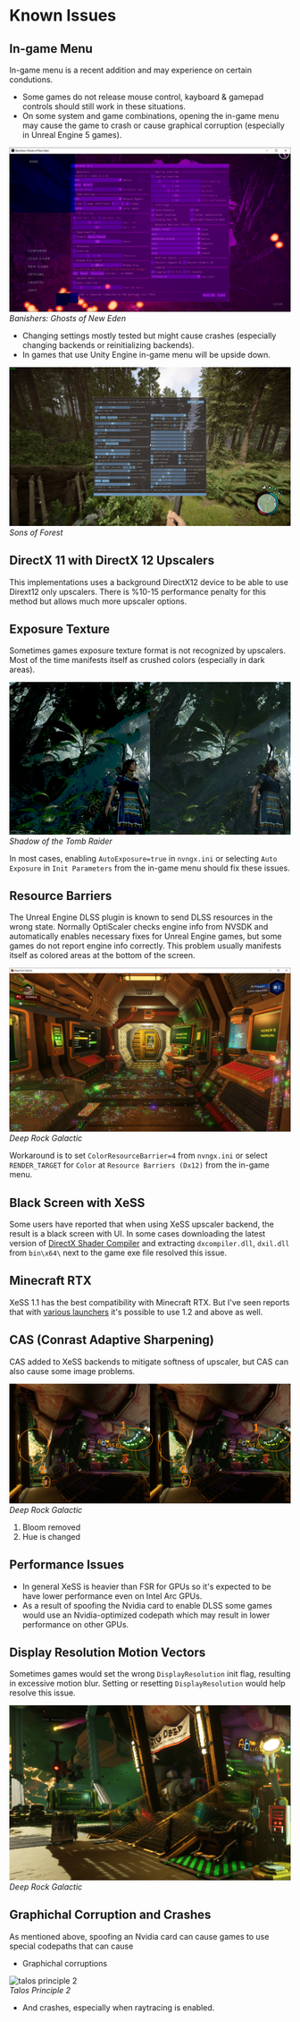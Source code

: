 # Known Issues

## In-game Menu
In-game menu is a recent addition and may experience on certain condutions.

* Some games do not release mouse control, kayboard & gamepad controls should still work in these situations.
* On some system and game combinations, opening the in-game menu may cause the game to crash or cause graphical corruption (especially in Unreal Engine 5 games).

![Banishers](/images/banishers.png)<br>*Banishers: Ghosts of New Eden*

* Changing settings mostly tested but might cause crashes (especially changing backends or reinitializing backends).
* In games that use Unity Engine in-game menu will be upside down.

![barrel roll](/images/upsidedown.png)<br>*Sons of Forest*

## DirectX 11 with DirectX 12 Upscalers
This implementations uses a background DirectX12 device to be able to use Dirext12 only upscalers. There is %10-15 performance penalty for this method but allows much more upscaler options. 

## Exposure Texture
Sometimes games exposure texture format is not recognized by upscalers. Most of the time manifests itself as crushed colors (especially in dark areas). 

![exposure](/images/exposure.png)<br>*Shadow of the Tomb Raider*

In most cases, enabling `AutoExposure=true` in `nvngx.ini` or selecting `Auto Exposure` in `Init Parameters` from the in-game menu should fix these issues.

## Resource Barriers
The Unreal Engine DLSS plugin is known to send DLSS resources in the wrong state. Normally OptiScaler checks engine info from NVSDK and automatically enables necessary fixes for Unreal Engine games, but some games do not report engine info correctly. This problem usually manifests itself as colored areas at the bottom of the screen.

![christmas lights](/images/christmas.png)<br>*Deep Rock Galactic*

Workaround is to set `ColorResourceBarrier=4` from `nvngx.ini` or select `RENDER_TARGET` for `Color` at `Resource Barriers (Dx12)` from the in-game menu.

## Black Screen with XeSS
Some users have reported that when using XeSS upscaler backend, the result is a black screen with UI. In some cases downloading the latest version of [DirectX Shader Compiler](https://github.com/microsoft/DirectXShaderCompiler/releases) and extracting `dxcompiler.dll`, `dxil.dll` from `bin\x64\` next to the game exe file resolved this issue.  

## Minecraft RTX
XeSS 1.1 has the best compatibility with Minecraft RTX. But I've seen reports that with [various launchers](https://github.com/MCMrARM/mc-w10-version-launcher/releases) it's possible to use 1.2 and above as well.

## CAS (Conrast Adaptive Sharpening)
CAS added to XeSS backends to mitigate softness of upscaler, but CAS can also cause some image problems.

![cas](/images/cas.png)<br>*Deep Rock Galactic*

1. Bloom removed
2. Hue is changed

## Performance Issues
* In general XeSS is heavier than FSR for GPUs so it's expected to be have lower performance even on Intel Arc GPUs.
* As a result of spoofing the Nvidia card to enable DLSS some games would use an Nvidia-optimized codepath which may result in lower performance on other GPUs.

## Display Resolution Motion Vectors
Sometimes games would set the wrong `DisplayResolution` init flag, resulting in excessive motion blur. Setting or resetting `DisplayResolution` would help resolve this issue.

![mv wrong](/images/mv_wrong.png)<br>*Deep Rock Galactic*

## Graphichal Corruption and Crashes
As mentioned above, spoofing an Nvidia card can cause games to use special codepaths that can cause

* Graphichal corruptions
  
![talos principle 2](/images/talos.png)<br>*Talos Principle 2*

* And crashes, especially when raytracing is enabled.


